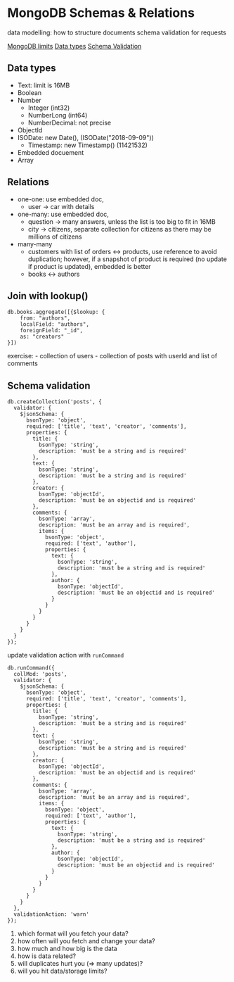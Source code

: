 # MongoDB Schemas & Relations
data modelling: how to structure documents
schema validation for requests

[MongoDB limits](https://docs.mongodb.com/manual/reference/limits)
[Data types](https://docs.mongodb.com/manual/reference/bson-types)
[Schema Validation](https://docs.mongodb.com/manual/core/schema-validation)

## Data types
- Text: limit is 16MB
- Boolean
- Number
    - Integer (int32)
    - NumberLong (int64)
    - NumberDecimal: not precise
- ObjectId
- ISODate: new Date(), (ISODate("2018-09-09"))
    - Timestamp: new Timestamp() (11421532)
- Embedded docuement
- Array


## Relations
- one-one: use embedded doc, 
    - user -> car with details
- one-many: use embedded doc, 
    - question -> many answers, unless the list is too big to fit in 16MB
    - city -> citizens, separate collection for citizens as there may be millions of citizens
- many-many
    - customers with list of orders <-> products, use reference to avoid duplication; 
      however, if a snapshot of product is required (no update if product is updated), embedded is better
    - books <-> authors
    
## Join with lookup()
```
db.books.aggregate([{$lookup: {
    from: "authors", 
    localField: "authors", 
    foreignField: "_id", 
    as: "creators"
}])
```
exercise: 
    - collection of users
    - collection of posts with userId and list of comments


## Schema validation
```
db.createCollection('posts', {
  validator: {
    $jsonSchema: {
      bsonType: 'object',
      required: ['title', 'text', 'creator', 'comments'],
      properties: {
        title: {
          bsonType: 'string',
          description: 'must be a string and is required'
        },
        text: {
          bsonType: 'string',
          description: 'must be a string and is required'
        },
        creator: {
          bsonType: 'objectId',
          description: 'must be an objectid and is required'
        },
        comments: {
          bsonType: 'array',
          description: 'must be an array and is required',
          items: {
            bsonType: 'object',
            required: ['text', 'author'],
            properties: {
              text: {
                bsonType: 'string',
                description: 'must be a string and is required'
              },
              author: {
                bsonType: 'objectId',
                description: 'must be an objectid and is required'
              }
            }
          }
        }
      }
    }
  }
});
```

update validation action with `runCommand`
```
db.runCommand({
  collMod: 'posts',
  validator: {
    $jsonSchema: {
      bsonType: 'object',
      required: ['title', 'text', 'creator', 'comments'],
      properties: {
        title: {
          bsonType: 'string',
          description: 'must be a string and is required'
        },
        text: {
          bsonType: 'string',
          description: 'must be a string and is required'
        },
        creator: {
          bsonType: 'objectId',
          description: 'must be an objectid and is required'
        },
        comments: {
          bsonType: 'array',
          description: 'must be an array and is required',
          items: {
            bsonType: 'object',
            required: ['text', 'author'],
            properties: {
              text: {
                bsonType: 'string',
                description: 'must be a string and is required'
              },
              author: {
                bsonType: 'objectId',
                description: 'must be an objectid and is required'
              }
            }
          }
        }
      }
    }
  },
  validationAction: 'warn'
});
```

1. which format will you fetch your data?
2. how often will you fetch and change your data?
3. how much and how big is the data
4. how is data related?
5. will duplicates hurt you (=> many updates)?
6. will you hit data/storage limits?


